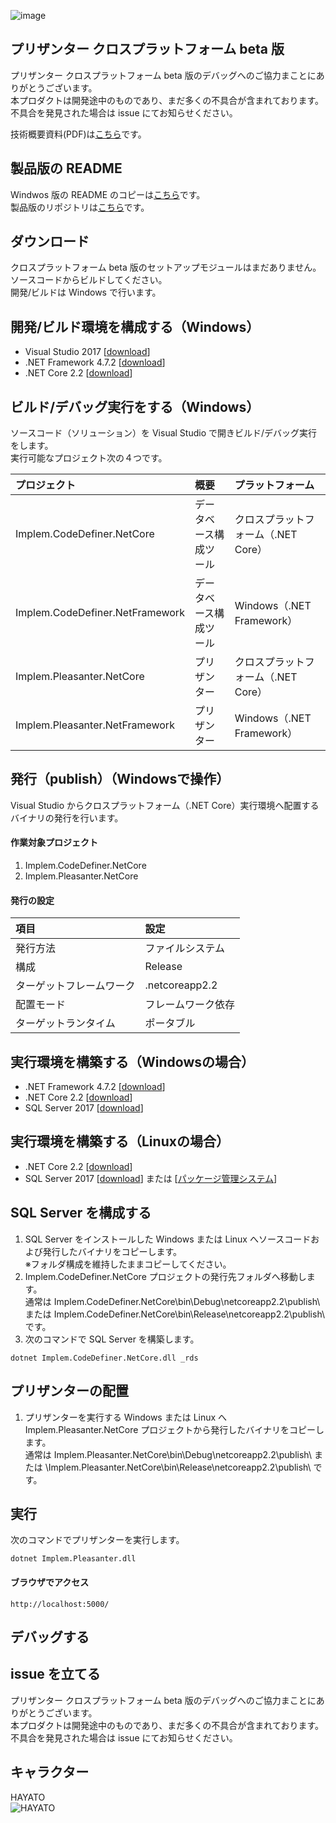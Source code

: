 ![image](https://user-images.githubusercontent.com/12204265/48656589-f785b200-ea69-11e8-8278-3cf084ccbd27.png)

## プリザンター クロスプラットフォーム beta 版

プリザンター クロスプラットフォーム beta 版のデバッグへのご協力まことにありがとうございます。  
本プロダクトは開発途中のものであり、まだ多くの不具合が含まれております。不具合を発見された場合は issue にてお知らせください。  

技術概要資料(PDF)は[こちら](docs/20190308.pdf)です。

## 製品版の README
Windwos 版の README のコピーは[こちら](README_Pleasanter.md)です。  
製品版のリポジトリは[こちら](https://github.com/Implem/Implem.Pleasanter)です。

## ダウンロード
クロスプラットフォーム beta 版のセットアップモジュールはまだありません。  
ソースコードからビルドしてください。  
開発/ビルドは Windows で行います。  

## 開発/ビルド環境を構成する（Windows）
* Visual Studio 2017 [[download](https://visualstudio.microsoft.com/ja/downloads/)]
* .NET Framework 4.7.2 [[download](https://dotnet.microsoft.com/download)]
* .NET Core 2.2 [[download](https://dotnet.microsoft.com/download)]

## ビルド/デバッグ実行をする（Windows）
ソースコード（ソリューション）を Visual Studio で開きビルド/デバッグ実行をします。  
実行可能なプロジェクト次の４つです。

| プロジェクト | 概要 | プラットフォーム |
|:-|:-|:-|
| Implem.CodeDefiner.NetCore | データベース構成ツール | クロスプラットフォーム（.NET Core） |
| Implem.CodeDefiner.NetFramework | データベース構成ツール | Windows（.NET Framework） |
| Implem.Pleasanter.NetCore | プリザンター | クロスプラットフォーム（.NET Core） |
| Implem.Pleasanter.NetFramework | プリザンター | Windows（.NET Framework） |

## 発行（publish）（Windowsで操作）

Visual Studio からクロスプラットフォーム（.NET Core）実行環境へ配置するバイナリの発行を行います。  

#### 作業対象プロジェクト

1. Implem.CodeDefiner.NetCore
1. Implem.Pleasanter.NetCore

#### 発行の設定
| 項目 | 設定 |
|:-|:-|
| 発行方法 | ファイルシステム |
| 構成 | Release |
| ターゲットフレームワーク | .netcoreapp2.2 |
| 配置モード | フレームワーク依存 |
| ターゲットランタイム | ポータブル |

## 実行環境を構築する（Windowsの場合）
* .NET Framework 4.7.2 [[download](https://dotnet.microsoft.com/download)]
* .NET Core 2.2 [[download](https://dotnet.microsoft.com/download)]
* SQL Server 2017 [[download](https://www.microsoft.com/ja-jp/sql-server/sql-server-downloads)]

## 実行環境を構築する（Linuxの場合）
* .NET Core 2.2 [[download](https://dotnet.microsoft.com/download)]
* SQL Server 2017 [[download](https://www.microsoft.com/ja-jp/sql-server/sql-server-downloads)] または [[パッケージ管理システム](https://docs.microsoft.com/ja-jp/sql/linux/quickstart-install-connect-ubuntu?view=sql-server-linux-2017)]

## SQL Server を構成する

1. SQL Server をインストールした Windows または Linux へソースコードおよび発行したバイナリをコピーします。  
※フォルダ構成を維持したままコピーしてください。
1. Implem.CodeDefiner.NetCore プロジェクトの発行先フォルダへ移動します。  
通常は Implem.CodeDefiner.NetCore\bin\Debug\netcoreapp2.2\publish\ または Implem.CodeDefiner.NetCore\bin\Release\netcoreapp2.2\publish\ です。
1. 次のコマンドで SQL Server を構築します。
```
dotnet Implem.CodeDefiner.NetCore.dll _rds
```

## プリザンターの配置

1. プリザンターを実行する Windows または Linux へ Implem.Pleasanter.NetCore プロジェクトから発行したバイナリをコピーします。  
通常は Implem.Pleasanter.NetCore\bin\Debug\netcoreapp2.2\publish\ または \Implem.Pleasanter.NetCore\bin\Release\netcoreapp2.2\publish\ です。

## 実行
次のコマンドでプリザンターを実行します。
```
dotnet Implem.Pleasanter.dll
```

#### ブラウザでアクセス
```
http://localhost:5000/
```
## デバッグする

## issue を立てる

プリザンター クロスプラットフォーム beta 版のデバッグへのご協力まことにありがとうございます。  
本プロダクトは開発途中のものであり、まだ多くの不具合が含まれております。不具合を発見された場合は issue にてお知らせください。

## キャラクター
HAYATO  
![HAYATO](https://user-images.githubusercontent.com/12204265/54112024-9d4d9a00-4428-11e9-87a0-1423e403f300.png)
